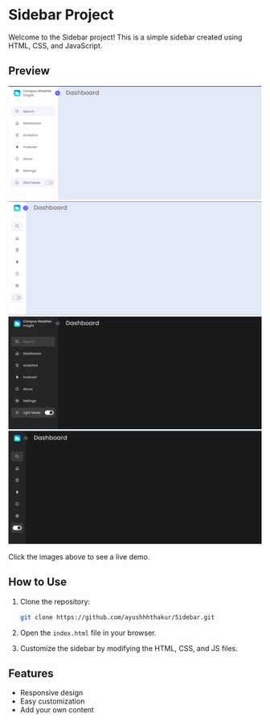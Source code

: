 # Sidebar Project

Welcome to the Sidebar project! This is a simple sidebar created using HTML, CSS, and JavaScript.

## Preview

![Light Mode](preview/light.png)
![Light Mode - Close](preview/light-close.png)
![Dark Mode](preview/dark.png)
![Dark Mode - Close](preview/dark-close.png)

Click the images above to see a live demo.

## How to Use

1. Clone the repository:

    ```bash
    git clone https://github.com/ayushhhthakur/Sidebar.git
    ```

2. Open the `index.html` file in your browser.

3. Customize the sidebar by modifying the HTML, CSS, and JS files.

## Features

- Responsive design
- Easy customization
- Add your own content

